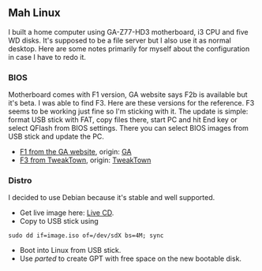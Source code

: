 ## Mah Linux

I built a home computer using GA-Z77-HD3 motherboard, i3 CPU and five WD disks. It's supposed to be a file server but I also use it as normal desktop. Here are some notes primarily for myself about the configuration in case I have to redo it.

### BIOS

Motherboard comes with F1 version, GA website says F2b is available but it's beta. I was able to find F3. Here are these versions for the reference. F3 seems to be working just fine so I'm sticking with it. The update is simple: format USB stick with FAT, copy files there, start PC and hit End key or select QFlash from BIOS settings. There you can select BIOS images from USB stick and update the PC.

* [F1 from the GA website](/files/Z77HD3.F1), origin: [GA](http://www.gigabyte.us/products/product-page.aspx?pid=4408#bios)
* [F3 from TweakTown](/files/Z77HD3.F3), origin: [TweakTown](https://forums.tweaktown.com/gigabyte/28441-gigabyte-beta-bios.html)

### Distro

I decided to use Debian because it's stable and well supported.

* Get live image here: [Live CD](https://www.debian.org/CD/live/).
* Copy to USB stick using

```shell
sudo dd if=image.iso of=/dev/sdX bs=4M; sync
```

* Boot into Linux from USB stick.
* Use *parted* to create GPT with free space on the new bootable disk.
